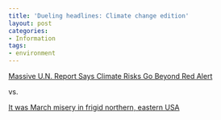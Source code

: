 ```yaml
---
title: 'Dueling headlines: Climate change edition'
layout: post
categories:
- Information
tags:
- environment
---
```


[Massive U.N. Report Says Climate Risks Go Beyond Red Alert](https://www.nbcnews.com/science/environment/massive-u-n-report-says-climate-risks-go-beyond-red-n67516)

vs.

[It was March misery in frigid northern, eastern USA](https://www.usatoday.com/story/weather/2014/03/29/march-cold-weather-records/7007455/)